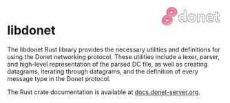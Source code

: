 <img src="../logo/donet_banner.png" align="right" width="30%"/>

# libdonet

The libdonet Rust library provides the necessary utilities and definitions for using the Donet networking protocol. These utilities include a lexer, parser, and high-level representation of the parsed DC file, as well as creating datagrams, iterating through datagrams, and the definition of every message type in the Donet protocol.

The Rust crate documentation is available at
[docs.donet-server.org](https://docs.donet-server.org/libdonet).
